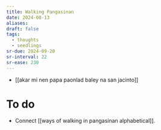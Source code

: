 ```yaml
---
title: Walking Pangasinan
date: 2024-08-13
aliases: 
draft: false
tags:
  - thoughts
  - seedlings
sr-due: 2024-09-20
sr-interval: 22
sr-ease: 230
---
```


- [[akar mi nen papa paonlad baley na san jacinto]]

# To do

- Connect [[ways of walking in pangasinan alphabetical]].